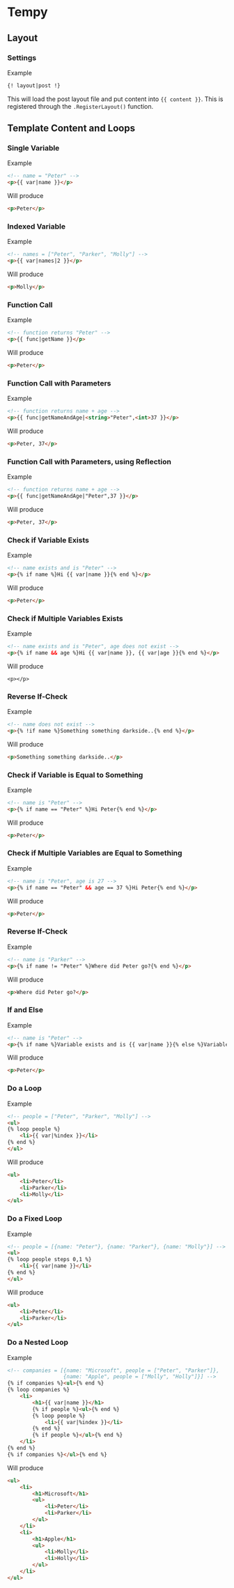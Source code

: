 # Tempy

## Layout

### Settings
Example
```html
{! layout|post !}
```

This will load the post layout file and put content into ```{{ content }}```.
This is registered through the ```.RegisterLayout()``` function.

## Template Content and Loops

### Single Variable
Example
```html
<!-- name = "Peter" -->
<p>{{ var|name }}</p>
```

Will produce
```html
<p>Peter</p>
```

### Indexed Variable
Example
```html
<!-- names = ["Peter", "Parker", "Molly"] -->
<p>{{ var|names|2 }}</p>
```

Will produce
```html
<p>Molly</p>
```

### Function Call
Example
```html
<!-- function returns "Peter" -->
<p>{{ func|getName }}</p>
```

Will produce
```html
<p>Peter</p>
```

### Function Call with Parameters
Example
```html
<!-- function returns name + age -->
<p>{{ func|getNameAndAge|<string>"Peter",<int>37 }}</p>
```

Will produce
```html
<p>Peter, 37</p>
```

### Function Call with Parameters, using Reflection
Example
```html
<!-- function returns name + age -->
<p>{{ func|getNameAndAge|"Peter",37 }}</p>
```

Will produce
```html
<p>Peter, 37</p>
```

### Check if Variable Exists
Example
```html
<!-- name exists and is "Peter" -->
<p>{% if name %}Hi {{ var|name }}{% end %}</p>
```

Will produce
```html
<p>Peter</p>
```

### Check if Multiple Variables Exists
Example
```html
<!-- name exists and is "Peter", age does not exist -->
<p>{% if name && age %}Hi {{ var|name }}, {{ var|age }}{% end %}</p>
```

Will produce
```
<p></p>
```

### Reverse If-Check
Example
```html
<!-- name does not exist -->
<p>{% !if name %}Something something darkside..{% end %}</p>
```

Will produce
```html
<p>Something something darkside..</p>
```

### Check if Variable is Equal to Something
Example
```html
<!-- name is "Peter" -->
<p>{% if name == "Peter" %}Hi Peter{% end %}</p>
```

Will produce
```html
<p>Peter</p>
```

### Check if Multiple Variables are Equal to Something
Example
```html
<!-- name is "Peter", age is 27 -->
<p>{% if name == "Peter" && age == 37 %}Hi Peter{% end %}</p>
```

Will produce
```html
<p>Peter</p>
```

### Reverse If-Check
Example
```html
<!-- name is "Parker" -->
<p>{% if name != "Peter" %}Where did Peter go?{% end %}</p>
```

Will produce
```html
<p>Where did Peter go?</p>
```

### If and Else
Example
```html
<!-- name is "Peter" -->
<p>{% if name %}Variable exists and is {{ var|name }}{% else %}Variable does not exists{% end %}</p>
```

Will produce
```html
<p>Peter</p>
```

### Do a Loop
Example
```html
<!-- people = ["Peter", "Parker", "Molly"] -->
<ul>
{% loop people %}
	<li>{{ var|%index }}</li>
{% end %}
</ul>
```

Will produce
```html
<ul>
	<li>Peter</li>
	<li>Parker</li>
	<li>Molly</li>
</ul>
```

### Do a Fixed Loop
Example
```html
<!-- people = [{name: "Peter"}, {name: "Parker"}, {name: "Molly"}] -->
<ul>
{% loop people steps 0,1 %}
	<li>{{ var|name }}</li>
{% end %}
</ul>
```

Will produce
```html
<ul>
	<li>Peter</li>
	<li>Parker</li>
</ul>
```

### Do a Nested Loop
Example
```html
<!-- companies = [{name: "Microsoft", people = ["Peter", "Parker"]},
                  {name: "Apple", people = ["Molly", "Holly"]}] -->
{% if companies %}<ul>{% end %}
{% loop companies %}
	<li>
		<h1>{{ var|name }}</h1>
		{% if people %}<ul>{% end %}
		{% loop people %}
			<li>{{ var|%index }}</li>
		{% end %}
		{% if people %}</ul>{% end %}
	</li>
{% end %}
{% if companies %}</ul>{% end %}
```

Will produce
```html
<ul>
	<li>
		<h1>Microsoft</h1>
		<ul>
			<li>Peter</li>
			<li>Parker</li>
		</ul>
	</li>
	<li>
		<h1>Apple</h1>
		<ul>
			<li>Molly</li>
			<li>Holly</li>
		</ul>
	</li>
</ul>
```